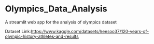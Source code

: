 # Olympics_Data_Analysis

A streamlit web app for the analysis of olympics dataset

Dataset Link:https://www.kaggle.com/datasets/heesoo37/120-years-of-olympic-history-athletes-and-results
